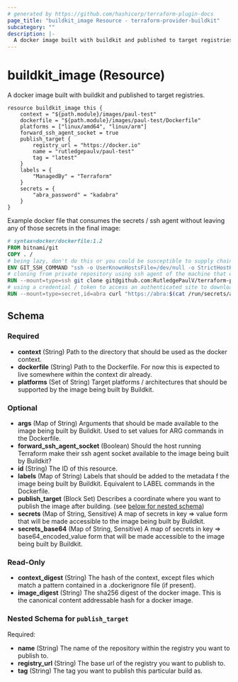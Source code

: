 ```yaml
---
# generated by https://github.com/hashicorp/terraform-plugin-docs
page_title: "buildkit_image Resource - terraform-provider-buildkit"
subcategory: ""
description: |-
  A docker image built with buildkit and published to target registries.
---
```


# buildkit_image (Resource)

A docker image built with buildkit and published to target registries.

```hcl
resource buildkit_image this {
    context = "${path.module}/images/paul-test"
    dockerfile = "${path.module}/images/paul-test/Dockerfile"
    platforms = ["linux/amd64", "linux/arm"]
    forward_ssh_agent_socket = true
    publish_target {
        registry_url = "https://docker.io"
        name = "rutledgepaulv/paul-test"
        tag = "latest"
    }
    labels = {
        "ManagedBy" = "Terraform"
    }
    secrets = {
        "abra_password" = "kadabra"
    }
}
```

Example docker file that consumes the secrets / ssh agent without leaving any of those secrets in the final image:

```dockerfile
# syntax=docker/dockerfile:1.2
FROM bitnami/git
COPY . /
# being lazy, don't do this or you could be susceptible to supply chain attacks
ENV GIT_SSH_COMMAND "ssh -o UserKnownHostsFile=/dev/null -o StrictHostKeyChecking=no"
# cloning from private repository using ssh agent of the machine that executed Terraform
RUN --mount=type=ssh git clone git@github.com:RutledgePaulV/terraform-provider-openpgp.git
# using a credential / token to access an authenticated site to download an artifact during the build
RUN --mount=type=secret,id=abra curl "https://abra:$(cat /run/secrets/abra_password)@artifacts.com" > /artifact
```

<!-- schema generated by tfplugindocs -->
## Schema

### Required

- **context** (String) Path to the directory that should be used as the docker context.
- **dockerfile** (String) Path to the Dockerfile. For now this is expected to live somewhere within the context dir already.
- **platforms** (Set of String) Target platforms / architectures that should be supported by the image being built by Buildkit.

### Optional

- **args** (Map of String) Arguments that should be made available to the image being built by Buildkit. Used to set values for ARG commands in the Dockerfile.
- **forward_ssh_agent_socket** (Boolean) Should the host running Terraform make their ssh agent socket available to the image being built by Buildkit?
- **id** (String) The ID of this resource.
- **labels** (Map of String) Labels that should be added to the metadata f the image being built by Buildkit. Equivalent to LABEL commands in the Dockerfile.
- **publish_target** (Block Set) Describes a coordinate where you want to publish the image after building. (see [below for nested schema](#nestedblock--publish_target))
- **secrets** (Map of String, Sensitive) A map of secrets in key => value form that will be made accessible to the image being built by Buildkit.
- **secrets_base64** (Map of String, Sensitive) A map of secrets in key => base64_encoded_value form that will be made accessible to the image being built by Buildkit.

### Read-Only

- **context_digest** (String) The hash of the context, except files which match a pattern contained in a .dockerignore file (if present).
- **image_digest** (String) The sha256 digest of the docker image. This is the canonical content addressable hash for a docker image.

<a id="nestedblock--publish_target"></a>
### Nested Schema for `publish_target`

Required:

- **name** (String) The name of the repository within the registry you want to publish to.
- **registry_url** (String) The base url of the registry you want to publish to.
- **tag** (String) The tag you want to publish this particular build as.


